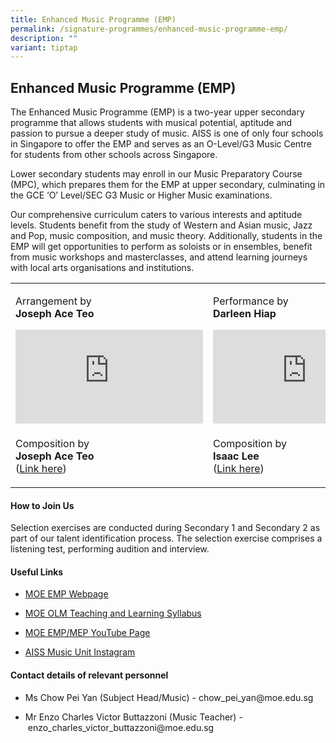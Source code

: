```yaml
---
title: Enhanced Music Programme (EMP)
permalink: /signature-programmes/enhanced-music-programme-emp/
description: ""
variant: tiptap
---
```

<h2><strong>Enhanced Music Programme (EMP)</strong></h2>
<p>The Enhanced Music Programme (EMP) is a two-year upper secondary programme
that allows students with musical potential, aptitude and passion to pursue
a deeper study of music. AISS is one of only four schools in Singapore
to offer the EMP and serves as an O-Level/G3 Music Centre for students
from other schools across Singapore.</p>
<p>Lower secondary students may enroll in our Music Preparatory Course (MPC),
which prepares them for the EMP at upper secondary, culminating in the
GCE ‘O’ Level/SEC G3 Music or Higher Music examinations.</p>
<p>Our comprehensive curriculum caters to various interests and aptitude
levels. Students benefit from the study of Western and Asian music, Jazz
and Pop, music composition, and music theory. Additionally, students in
the EMP will get opportunities to perform as soloists or in ensembles,
benefit from music workshops and masterclasses, and attend learning journeys
with local arts organisations and institutions.</p>
<p></p>
<table style="minWidth: 75px">
<colgroup>
<col>
<col>
<col>
</colgroup>
<tbody>
<tr>
<td rowspan="1" colspan="1">
<p>Arrangement by
<br><strong>Joseph Ace Teo</strong>
</p>
<p></p>
<div class="iframe-wrapper">
<iframe allowfullscreen="true" frameborder="0" src="https://www.youtube.com/embed/kscdQ_7bd4U?si=SxoLSIoixuAUAy0E"></iframe>
</div>
</td>
<td rowspan="1" colspan="1">
<p>Performance by
<br><strong>Darleen Hiap</strong>
</p>
<p></p>
<div class="iframe-wrapper">
<iframe allowfullscreen="true" frameborder="0" src="https://www.youtube.com/embed/t76xiEEpjo0?si=r6sTRhvk0dgLgCbw"></iframe>
</div>
</td>
<td rowspan="1" colspan="1">
<p>Performance by
<br><strong>Jaden Ng</strong>
</p>
<p></p>
<div class="iframe-wrapper">
<iframe allowfullscreen="true" frameborder="0" src="https://www.youtube.com/embed/6_OdfGgs9ic?si=Q7g4jAKSZSb8bbxh"></iframe>
</div>
</td>
</tr>
<tr>
<td rowspan="1" colspan="1">
<p>Composition by
<br><strong>Joseph Ace Teo</strong>
<br>(<a href="https://flat.io/score/606c2b4fd22dd64269a31942-big-skem?sharingKey=b1e726defa0e3b8a6547591ae66f0bf6f7fabd820af9dff22b481961069076456557ff95df9688704cf733ed53bba007c17843bfc934f28bc86b7b900763c62c" rel="noopener noreferrer nofollow" target="_blank">Link here</a>)</p>
</td>
<td rowspan="1" colspan="1">
<p>Composition by
<br><strong>Isaac Lee</strong>
<br>(<a href="https://flat.io/score/606c29d9faceac74cb902bfb-interesting?sharingKey=1c147dd9c2668a38b4ee3e26ec2faf387acc0c3398028ae8cb49b6c09f0aeccd32811c0f95cb54f09250fe4294cdae13e2e40bbdf6f04944b16e8c39623a6495" rel="noopener noreferrer nofollow" target="_blank">Link here</a>)</p>
</td>
<td rowspan="1" colspan="1">
<p>Composition by
<br><strong>Rifqy Hady</strong>
<br>(<a href="https://flat.io/score/6124b9c7fd63ef001391c7f8-saw-my-teacher-on-a-saturday?sharingKey=8d39a5aa2737a9fffb08944c485d2cd50205399d43a61e4f9be84e9a01bcbe210ca2e1af368362b64910c57721055efc5c4a12c8c95cf0dd250f70a0cca8249f" rel="noopener noreferrer nofollow" target="_blank">Link here</a>)</p>
</td>
</tr>
</tbody>
</table>
<h4>How to Join Us</h4>
<p>Selection exercises are conducted during Secondary 1 and Secondary 2 as
part of our talent identification process. The selection exercise comprises
a listening test, performing audition and interview.</p>
<h4>Useful Links</h4>
<ul data-tight="true" class="tight">
<li>
<p><a href="https://www.moe.gov.sg/secondary/courses/express/electives/?term=MOE%20Music%20Programmes%20and%20Subject" rel="noopener nofollow" target="_blank">MOE EMP Webpage</a>
</p>
</li>
<li>
<p><a href="http://go.gov.sg/olmsyllabus" rel="noopener nofollow" target="_blank">MOE OLM Teaching and Learning Syllabus</a>
</p>
</li>
<li>
<p><a href="http://go.gov.sg/empmepyoutubepage" rel="noopener nofollow" target="_blank">MOE EMP/MEP YouTube Page</a>
</p>
</li>
<li>
<p><a href="https://www.instagram.com/aespireaiss/?hl=en" rel="noopener nofollow" target="_blank">AISS Music Unit Instagram</a>
</p>
</li>
</ul>
<p></p>
<h4>Contact details of relevant personnel</h4>
<ul data-tight="true" class="tight">
<li>
<p>Ms Chow Pei Yan (Subject Head/Music) - <a rel="noopener noreferrer nofollow" target="_blank">chow_pei_yan@moe.edu.sg</a>
</p>
</li>
<li>
<p>Mr Enzo Charles Victor Buttazzoni (Music Teacher) -&nbsp;<a rel="noopener noreferrer nofollow" target="_blank">enzo_charles_victor_buttazzoni@moe.edu.sg</a>
</p>
</li>
</ul>
<p></p>